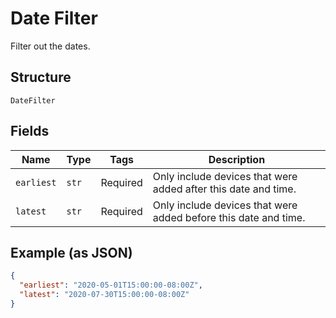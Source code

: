 
# Date Filter

Filter out the dates.

## Structure

`DateFilter`

## Fields

| Name | Type | Tags | Description |
|  --- | --- | --- | --- |
| `earliest` | `str` | Required | Only include devices that were added after this date and time. |
| `latest` | `str` | Required | Only include devices that were added before this date and time. |

## Example (as JSON)

```json
{
  "earliest": "2020-05-01T15:00:00-08:00Z",
  "latest": "2020-07-30T15:00:00-08:00Z"
}
```

